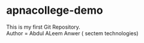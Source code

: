 # apnacollege-demo
This is my first Git Repository.
<br>
Author = Abdul ALeem Anwer ( sectem technologies)

